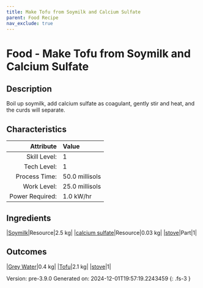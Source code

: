 ```yaml
---
title: Make Tofu from Soymilk and Calcium Sulfate
parent: Food Recipe
nav_exclude: true
---
```

# Food - Make Tofu from Soymilk and Calcium Sulfate

## Description
 Boil up soymilk, add calcium sulfate as coagulant,&#10;&#9;&#9;&#9;gently stir and heat, and the curds will separate.

## Characteristics

| Attribute      | Value |
|--------:|:------|
|Skill Level:|1|
|Tech Level:|1|
|Process Time:|50.0 millisols|
|Work Level:|25.0 millisols|
|Power Required:|1.0 kW/hr|

## Ingredients

|[Soymilk](../resource/soymilk.html)|Resource|2.5 kg|
|[calcium sulfate](../resource/calcium-sulfate.html)|Resource|0.03 kg|
|[stove](../part/stove.html)|Part|1|

## Outcomes

|[Grey Water](../resource/grey-water.html)|0.4 kg|
|[Tofu](../resource/tofu.html)|2.1 kg|
|[stove](../part/stove.html)|1|


Version: pre-3.9.0 Generated on: 2024-12-01T19:57:19.2243459
{: .fs-3 }

